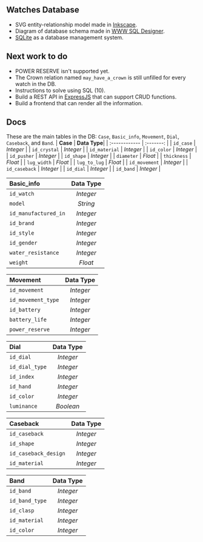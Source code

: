 ## Watches Database
- SVG entity-relationship model made in [Inkscape](https://github.com/inkscape/inkscape "Inkscape").
- Diagram of database schema made in [WWW SQL Designer](https://github.com/ondras/wwwsqldesigner "WWW SQL Designer").
- [SQLite](https://www.sqlite.org/index.html "SQLite") as a database management system.

## Next work to do

- POWER RESERVE isn't supported yet.
- The Crown relation named ```may_have_a_crown``` is still unfilled for every watch in the DB.
- Instructions to solve using SQL (10).
- Build a REST API in [ExpressJS](https://expressjs.com/ "ExpressJS") that can support CRUD functions.
- Build a frontend that can render all the information.

## Docs
These are the main tables in the DB: ```Case```, ```Basic_info```, ```Movement```, ```Dial```, ```Caseback```, and ```Band```. 
| **Case**               | **Data Type**|
| :------------          |  :-------:   |
| `id_case`              |   _Integer_  |
|	`id_crystal`           |   _Integer_  |
|	`id_material`          |   _Integer_  |
|	`id_color`             |   _Integer_  |
|	`id_pusher`            |   _Integer_  |
|	`id_shape`             |   _Integer_  |
|	`diameter`             |   _Float_    |
|	`thickness`            |   _Float_    |
|	`lug_width`            |   _Float_    |
|	`lug_to_lug`           |   _Float_    |
|	`id_movement`          |   _Integer_  |
|	`id_caseback`          |   _Integer_  |
|	`id_dial`              |   _Integer_  |
|	`id_band`              |   _Integer_  |

| **Basic_info**         | **Data Type**|
| :------------          |  :-------:   |
| `id_watch`             |   _Integer_  |
| `model`                |   _String_   |
|	`id_manufactured_in`   |   _Integer_  |
|	`id_brand`             |   _Integer_  |
|	`id_style`             |   _Integer_  |
|	`id_gender`            |   _Integer_  |
|	`water_resistance`     |   _Integer_  |
|	`weight`               |   _Float_    |

| **Movement**          | **Data Type**|
| :------------         |   :-------:  |
| `id_movement`         |   _Integer_  |
|	`id_movement_type`    |   _Integer_  |
|	`id_battery`          |   _Integer_  |
|	`battery_life`        |   _Integer_  |
|	`power_reserve`       |   _Integer_  |

| **Dial**              | **Data Type**|
| :------------         |  :-------:   |
| `id_dial`             |   _Integer_  |
|	`id_dial_type`        |   _Integer_  |
|	`id_index`            |   _Integer_  |
|	`id_hand`             |   _Integer_  |
|	`id_color`            |   _Integer_  |
|	`luminance`           |   _Boolean_  |

| **Caseback**          | **Data Type**|
| :------------         |   :-------:  |
| `id_caseback`         |   _Integer_  |
|	`id_shape`            |   _Integer_  |
|	`id_caseback_design`  |   _Integer_  |
|	`id_material`         |   _Integer_  |

| **Band**              | **Data Type**|
| :------------         |  :-------:   |
| `id_band`             |   _Integer_  |
|	`id_band_type`        |   _Integer_  |
|	`id_clasp`            |   _Integer_  |
|	`id_material`         |   _Integer_  |
|	`id_color`            |   _Integer_  |








